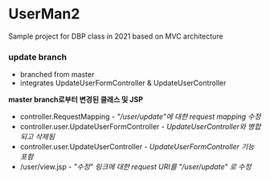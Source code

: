 # UserMan2
Sample project for DBP class in 2021
based on MVC architecture 

### update branch
- branched from master 
- integrates UpdateUserFormController & UpdateUserController

__master branch로부터 변경된 클래스 및 JSP__

- controller.RequestMapping -  _"/user/update"에 대한 request mapping 수정_
- controller.user.UpdateUserFormController -  _UpdateUserController와 병합되고 삭제됨_
- controller.user.UpdateUserController -  _UpdateUserFormController 기능 포함_
- /user/view.jsp -  _"수정" 링크에 대한 request URI를 "/user/update" 로 수정_
